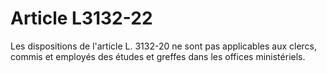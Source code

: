 # Article L3132-22

Les dispositions de l'article L. 3132-20 ne sont pas applicables aux clercs, commis et employés des études et greffes dans les offices ministériels.